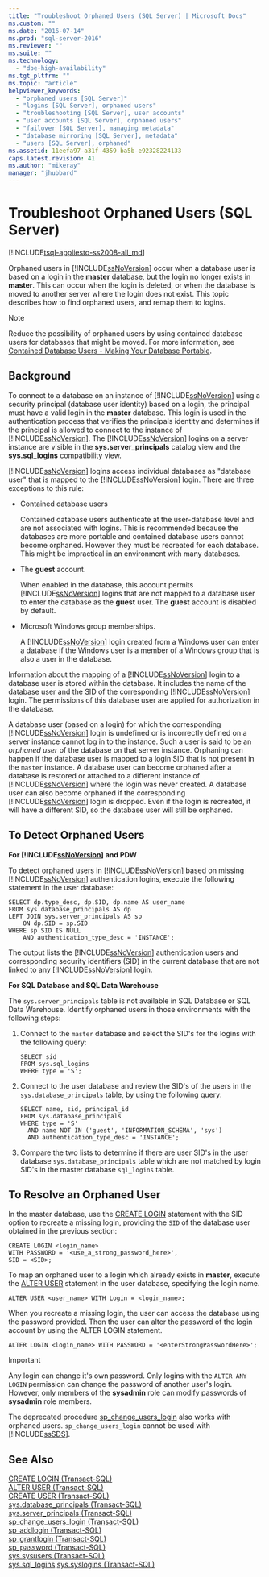 ```yaml
---
title: "Troubleshoot Orphaned Users (SQL Server) | Microsoft Docs"
ms.custom: ""
ms.date: "2016-07-14"
ms.prod: "sql-server-2016"
ms.reviewer: ""
ms.suite: ""
ms.technology: 
  - "dbe-high-availability"
ms.tgt_pltfrm: ""
ms.topic: "article"
helpviewer_keywords: 
  - "orphaned users [SQL Server]"
  - "logins [SQL Server], orphaned users"
  - "troubleshooting [SQL Server], user accounts"
  - "user accounts [SQL Server], orphaned users"
  - "failover [SQL Server], managing metadata"
  - "database mirroring [SQL Server], metadata"
  - "users [SQL Server], orphaned"
ms.assetid: 11eefa97-a31f-4359-ba5b-e92328224133
caps.latest.revision: 41
ms.author: "mikeray"
manager: "jhubbard"
---
```

# Troubleshoot Orphaned Users (SQL Server)
[!INCLUDE[tsql-appliesto-ss2008-all_md](../../includes/tsql-appliesto-ss2008-all-md.md)]

  Orphaned users in [!INCLUDE[ssNoVersion](../../includes/ssnoversion-md.md)] occur when a database user is based on  a login in the **master** database, but the login no longer exists in **master**. This can occur when the login is deleted, or when the database is moved to another server where the login does not exist. This topic describes how to find orphaned users, and remap them to logins.  
  
> [!NOTE]  
>  Reduce the possibility of orphaned users by using contained database users for databases that might be moved. For more information, see [Contained Database Users - Making Your Database Portable](../../relational-databases/security/contained-database-users-making-your-database-portable.md).  
  
## Background  
 To connect to a database on an instance of [!INCLUDE[ssNoVersion](../../includes/ssnoversion-md.md)] using a security principal (database user identity) based on a login, the principal must have a valid login in the **master** database. This login is used in the authentication process that verifies the principals identity and determines if the principal is allowed to connect to the instance of [!INCLUDE[ssNoVersion](../../includes/ssnoversion-md.md)]. The [!INCLUDE[ssNoVersion](../../includes/ssnoversion-md.md)] logins on a server instance are visible in the **sys.server_principals** catalog view and the **sys.sql_logins** compatibility view.  
  
 [!INCLUDE[ssNoVersion](../../includes/ssnoversion-md.md)] logins access individual databases  as "database user" that is mapped to the [!INCLUDE[ssNoVersion](../../includes/ssnoversion-md.md)] login. There are three exceptions to this rule:  
  
-   Contained database users  
  
     Contained database users authenticate at the user-database level and are not associated with logins. This is recommended because the databases are more portable and contained database users cannot become orphaned. However they must be recreated for each database. This might be impractical in an environment with many databases.  
  
-   The **guest** account.  
  
     When enabled in the database, this account permits [!INCLUDE[ssNoVersion](../../includes/ssnoversion-md.md)] logins that are not mapped to a database user to enter the database as the **guest** user. The **guest** account is disabled by default.  
  
-   Microsoft Windows group memberships.  
  
     A [!INCLUDE[ssNoVersion](../../includes/ssnoversion-md.md)] login created from a Windows user can enter a database if the Windows user is a member of a Windows group that is also a user in the database.  
  
 Information about the mapping of a [!INCLUDE[ssNoVersion](../../includes/ssnoversion-md.md)] login to a database user is stored within the database. It includes the name of the database user and the SID of the corresponding [!INCLUDE[ssNoVersion](../../includes/ssnoversion-md.md)] login. The permissions of this database user are applied for authorization in the database.  
  
 A database user (based on a login) for which the corresponding [!INCLUDE[ssNoVersion](../../includes/ssnoversion-md.md)] login is undefined or is incorrectly defined on a server instance cannot log in to the instance. Such a user is said to be an *orphaned user* of the database on that server instance. Orphaning can happen if the database user is mapped to a login SID that is not present in the `master` instance. A database user can become orphaned after a database is restored or attached to a different instance of [!INCLUDE[ssNoVersion](../../includes/ssnoversion-md.md)] where the login was never created. A database user can also become orphaned if the corresponding [!INCLUDE[ssNoVersion](../../includes/ssnoversion-md.md)] login is dropped. Even if the login is recreated, it will have a different SID, so the database user will still be orphaned.  
  
## To Detect Orphaned Users  

**For [!INCLUDE[ssNoVersion](../../includes/ssnoversion-md.md)] and PDW**

To detect orphaned users in [!INCLUDE[ssNoVersion](../../includes/ssnoversion-md.md)] based on missing [!INCLUDE[ssNoVersion](../../includes/ssnoversion-md.md)] authentication logins, execute the following statement in the user database:  
  
```  
SELECT dp.type_desc, dp.SID, dp.name AS user_name  
FROM sys.database_principals AS dp  
LEFT JOIN sys.server_principals AS sp  
    ON dp.SID = sp.SID  
WHERE sp.SID IS NULL  
    AND authentication_type_desc = 'INSTANCE';  
```  
  
 The output lists the [!INCLUDE[ssNoVersion](../../includes/ssnoversion-md.md)] authentication  users and corresponding security identifiers (SID) in the current database that are not linked to any [!INCLUDE[ssNoVersion](../../includes/ssnoversion-md.md)] login.  

**For SQL Database and SQL Data Warehouse**

The `sys.server_principals` table is not available in SQL Database or SQL Data Warehouse. Identify orphaned users in those environments with the following steps:

1. Connect to the `master` database and select the SID's for the logins with the following query:
    ```
    SELECT sid 
    FROM sys.sql_logins 
    WHERE type = 'S'; 
    ```

2. Connect to the user database and review the SID's of the users in the `sys.database_principals` table, by using the following query:

    ```
    SELECT name, sid, principal_id
    FROM sys.database_principals 
    WHERE type = 'S' 
      AND name NOT IN ('guest', 'INFORMATION_SCHEMA', 'sys')
      AND authentication_type_desc = 'INSTANCE';
    ```

3. Compare the two lists to determine if there are user SID's in the user database `sys.database_principals` table which are not matched by login SID's in the master database `sql_logins` table. 
  
## To Resolve an Orphaned User  
In the master database, use the [CREATE LOGIN](../../t-sql/statements/create-login-transact-sql.md) statement with the SID option to recreate a missing login, providing the `SID` of the database user obtained in the previous section:  
  
```  
CREATE LOGIN <login_name>   
WITH PASSWORD = '<use_a_strong_password_here>',  
SID = <SID>;  
```  
  
 To map an orphaned user to a login which already exists in **master**, execute the [ALTER USER](../../t-sql/statements/alter-user-transact-sql.md) statement in the user database, specifying the login name.  
  
```  
ALTER USER <user_name> WITH Login = <login_name>;  
```  
  
 When you recreate a missing login, the user can access the database using the password provided. Then the user can alter the password of the login account by using the ALTER LOGIN statement.  
  
```  
ALTER LOGIN <login_name> WITH PASSWORD = '<enterStrongPasswordHere>';  
```  
  
> [!IMPORTANT]  
>  Any login can change it's own password. Only logins with the `ALTER ANY LOGIN` permission can change the password of another user's login. However, only members of the **sysadmin** role can modify passwords of **sysadmin** role members.  
  
 The deprecated procedure [sp_change_users_login](../../relational-databases/system-stored-procedures/sp-change-users-login-transact-sql.md) also works with orphaned users. `sp_change_users_login` cannot be used with [!INCLUDE[ssSDS](../../includes/sssds-md.md)].  
  
## See Also  
 [CREATE LOGIN &#40;Transact-SQL&#41;](../../t-sql/statements/create-login-transact-sql.md)   
 [ALTER USER &#40;Transact-SQL&#41;](../../t-sql/statements/alter-user-transact-sql.md)   
 [CREATE USER &#40;Transact-SQL&#41;](../../t-sql/statements/create-user-transact-sql.md)   
 [sys.database_principals &#40;Transact-SQL&#41;](../../relational-databases/system-catalog-views/sys-database-principals-transact-sql.md)   
 [sys.server_principals &#40;Transact-SQL&#41;](../../relational-databases/system-catalog-views/sys-server-principals-transact-sql.md)   
 [sp_change_users_login &#40;Transact-SQL&#41;](../../relational-databases/system-stored-procedures/sp-change-users-login-transact-sql.md)   
 [sp_addlogin &#40;Transact-SQL&#41;](../../relational-databases/system-stored-procedures/sp-addlogin-transact-sql.md)   
 [sp_grantlogin &#40;Transact-SQL&#41;](../../relational-databases/system-stored-procedures/sp-grantlogin-transact-sql.md)   
 [sp_password &#40;Transact-SQL&#41;](../../relational-databases/system-stored-procedures/sp-password-transact-sql.md)   
 [sys.sysusers &#40;Transact-SQL&#41;](../../relational-databases/system-compatibility-views/sys-sysusers-transact-sql.md)   
 [sys.sql_logins](../../relational-databases/system-catalog-views/sys-sql-logins-transact-sql.md)
 [sys.syslogins &#40;Transact-SQL&#41;](../../relational-databases/system-compatibility-views/sys-syslogins-transact-sql.md)  
  
  